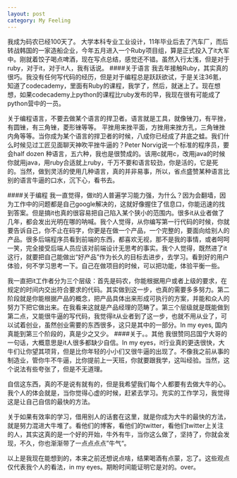 ```yaml
---
layout: post
category: My Feeling
---
```

我成为码农已经100天了。
大学本科专业工业设计，11年毕业后去了汽车厂，而后转战韩国的一家造船企业，今年五月进入一个Ruby项目组，算是正式投入了it大军中。刚就着饺子喝点啤酒，现在写点总结，感觉还不错。虽然入行太浅，但是对于ruby，对于it，对于it人，我有话说。
####关于语言
我去年接触Ruby，其实真的很巧。我没有任何写代码的经历，但是对于编程总是跃跃欲试，于是关注36氪，知道了codecademy，里面有Ruby的课程，我学了，然后，就迷上了。现在想想，如果codecademy上python的课程比ruby发布的早，我现在很有可能成了python营中的一员。

关于编程语言，不要去做某个语言的捍卫者。语言就是工具，就像锉刀，有平挫，有圆锉，有三角锉，菱形锉等等。
平挫用来挫平面，方挫用来挫方孔，三角锉挫内角等等。当你成为某个语言的捍卫者的时候，八成你已经成了井底之蛙。我们什么时候见过工匠见面聊天神吹平挫牛逼的？Peter Norvig说一个标准的程序员，要会half dozen 种语言，五六种，我也是很赞成的。该用c就用c，改用java的时候你就用java，用ruby合适就上ruby，千万不要和语言较劲，你是活的，它是死的。当然，做到灵活的使用几种语言，真的并非易事，所以，省点盛赞某种语言比别的语言牛逼的口水，沉下心，看书去。

####关于编程
我一直觉得，做it的人普遍学习能力强，为什么？因为会翻墙，因为工作中的问题都是自己google解决的，这就好像握住了信息口，你能迅速的找到答案。但是搞it也真的很容易把自己陷入某个狭小的范围内。很多it从业者做了几年，都会发出光明在哪的呐喊。我个人觉得，从你编写第一行代码的时候，你就要告诉自己，你不止在码字，你更是在做一个产品，一个完整的，要面向给别人的产品。很多后端程序员看到前端的东西，都喜欢无视，那不是我的事情，或者呵呵一笑，完全接受后端人员应该对前端设计无思考的事实。我个人觉得，既然进了it这行，就要把自己能做出“好产品”作为长久的目标去进步，去学习。看到好的用户体验，何不学习思考一下。自己在做项目的时候，可以把功能，体验平衡一些。

我一直把it工作者分为三个层级：首先是码农，你能根据用户或者上级的要求，在规定的时间内交出符合要求的代码。其实做到这一步，也真的需要多多努力。第二阶段就是你能根据产品的概念，把产品具体出来形成可执行的方案，并能和众人的努力下把它做出来。在我看来这就是产品经理的范畴了。第三个层级就是既能做到第二点，又能很牛逼的写代码，我觉得it从业者到了这一步，也就不用从业了，可以试着创业，虽然创业需要的东西很多，这只是其中的一部分。In my eyes, 国内真能到第三个阶段的，真是少之又少。
####关于。。其他
我很赞同吕国宁大哥的一句话，大概意思是it人很多都缺少自信。In my eyes，it行业真的更迭很快，大牛们让你望其项背，但是比你年轻的小小们又很牛逼的出现了。不像我之前从事的制造业，管你牛不牛逼，比你提前上一天班，你就要跟我学，这叫经验。当然，这个说法有些夸张了，但是不无道理。

自信这东西，真的不是说有就有的，但是我希望我们每个人都要有去做大牛的心。我个人的体会就是，当你觉得心虚的时候，赶紧去学习。充实的工作学习，我觉得这是让自己自信的最快的方法。

关于如果有效率的学习，借用别人的话套在这里，就是你成为大牛的最快的方法，就是努力混进大牛堆了。看他们的博客，看他们的twitter，看他们twitter上关注的人，其实这真的是一个好的开始，牛外有牛，当你这么做了，坚持了，你就会发现，不久，你也渐渐带了一点点点点”牛气“。

以上是我现在能想到的，本来之前还想说点啥，结果喝酒有点蒙，忘了。这些观点仅代表我个人的看法，in my eyes。期盼时间能证明它是对的。over。